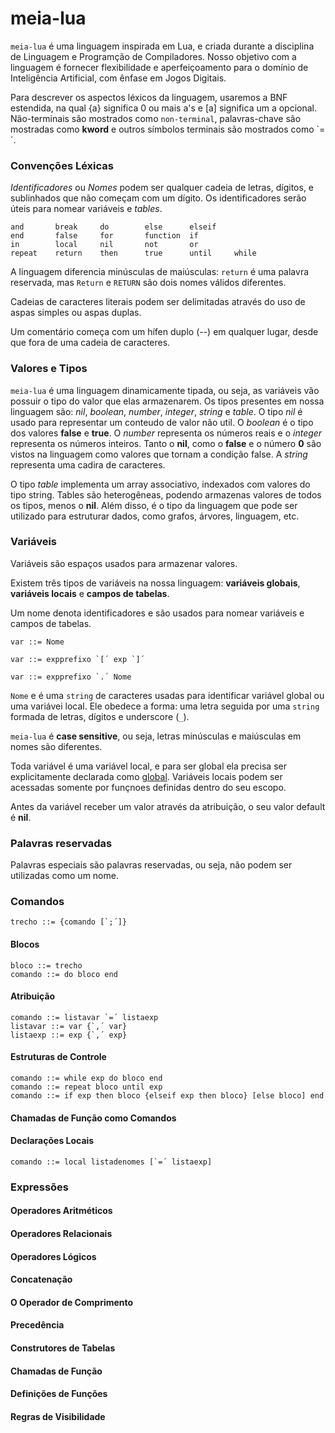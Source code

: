 # meia-lua

`meia-lua` é uma linguagem inspirada em Lua, e criada durante a disciplina de Linguagem e Programção de Compiladores.
Nosso objetivo com a linguagem é fornecer flexibilidade e aperfeiçoamento para o domínio de Inteligência Artificial, com ênfase em Jogos Digitais.

Para descrever os aspectos léxicos da linguagem, usaremos a BNF estendida, na qual {a} significa 0 ou mais a's e [a] significa um a opcional. Não-terminais são mostrados como `non-terminal`, palavras-chave são mostradas como **kword** e outros símbolos terminais são mostrados como `=´. 

### Convenções Léxicas
*Identificadores* ou *Nomes* podem ser qualquer cadeia de letras, dígitos, e sublinhados que não começam com um dígito. Os identificadores serão úteis para nomear variáveis e *tables*.

```
and       break     do        else      elseif
end       false     for       function  if
in        local     nil       not       or
repeat    return    then      true      until     while
```

A linguagem diferencia minúsculas de maiúsculas: `return` é uma palavra reservada, mas `Return` e `RETURN` são dois nomes válidos diferentes. 
 
Cadeias de caracteres literais podem ser delimitadas através do uso de aspas simples ou aspas duplas.

Um comentário começa com um hífen duplo (--) em qualquer lugar, desde que fora de uma cadeia de caracteres.

###  Valores e Tipos

`meia-lua` é uma linguagem dinamicamente tipada, ou seja, as variáveis vão possuir o tipo do valor que elas armazenarem. Os tipos presentes em nossa linguagem são: *nil*, *boolean*, *number*, *integer*, *string* e *table*. 
O tipo *nil* é usado para representar um conteudo de valor não util. O *boolean* é o tipo dos valores **false** e **true**. O *number* representa os números reais e o *integer* representa os números inteiros. Tanto o **nil**, como o **false** e o número **0** são vistos na linguagem como valores que tornam a condição false. A *string* representa uma cadira de caracteres. 

O tipo *table* implementa um array associativo, indexados com valores do tipo string. Tables são heterogêneas, podendo armazenas valores de todos os tipos, menos o **nil**. Além disso, é o tipo da linguagem que pode ser utilizado para estruturar dados, como grafos, árvores, linguagem, etc.



### Variáveis

Variáveis são espaços usados para armazenar valores.

Existem três tipos de variáveis na nossa linguagem: **variáveis globais**, **variáveis locais** e **campos de tabelas**.

Um nome denota identificadores e são usados para nomear variáveis e campos de tabelas. 

```
var ::= Nome
```

```
var ::= expprefixo `[´ exp `]´
```

```
var ::= expprefixo `.´ Nome
```

`Nome` e é uma `string` de caracteres usadas para identificar variável global ou uma variávei local. Ele obedece a forma: uma letra seguida por uma `string` formada de letras, dígitos e underscore (`_`). 

`meia-lua` é **case sensitive**, ou seja, letras minúsculas e maiúsculas em nomes são diferentes. 

Toda variável é uma variável local, e para ser global ela precisa ser explicitamente declarada como [global](#declarações-locais). Variáveis locais podem ser acessadas somente por funçnoes definidas dentro do seu escopo. 

Antes da variável receber um valor através da atribuição, o seu valor default é **nil**.

### Palavras reservadas

Palavras especiais são palavras reservadas, ou seja, não podem ser utilizadas como um nome. 



### Comandos

```
trecho ::= {comando [`;´]}
```

#### Blocos

```
bloco ::= trecho
comando ::= do bloco end
```


#### Atribuição

```
comando ::= listavar `=´ listaexp
listavar ::= var {`,´ var}
listaexp ::= exp {`,´ exp}
```


#### Estruturas de Controle

```
comando ::= while exp do bloco end
comando ::= repeat bloco until exp
comando ::= if exp then bloco {elseif exp then bloco} [else bloco] end
```
#### Chamadas de Função como Comandos

#### Declarações Locais
```
comando ::= local listadenomes [`=´ listaexp]
```
### Expressões

#### Operadores Aritméticos

#### Operadores Relacionais

#### Operadores Lógicos

#### Concatenação

#### O Operador de Comprimento

#### Precedência

#### Construtores de Tabelas

#### Chamadas de Função

#### Definições de Funções

#### Regras de Visibilidade
